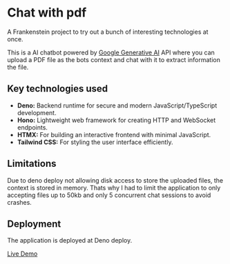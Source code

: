 # Chat with pdf

A Frankenstein project to try out a bunch of interesting technologies at once.

This is a AI chatbot powered by [Google Generative AI](https://ai.google.dev/) API where you can upload a PDF file as the bots context and chat with it to extract information the file.

## Key technologies used

- **Deno:** Backend runtime for secure and modern JavaScript/TypeScript development.
- **Hono:** Lightweight web framework for creating HTTP and WebSocket endpoints.
- **HTMX:** For building an interactive frontend with minimal JavaScript.
- **Tailwind CSS:** For styling the user interface efficiently.

## Limitations

Due to deno deploy not allowing disk access to store the uploaded files, the context is stored in memory. Thats why I had to limit the application to only accepting files up to 50kb and only 5 concurrent chat sessions to avoid crashes.

## Deployment

The application is deployed at Deno deploy.

[Live Demo](https://chat-with-pdf-labib2003.deno.dev/)
